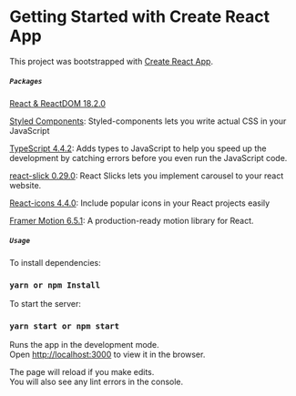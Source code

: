 # Getting Started with Create React App

This project was bootstrapped with [Create React App](https://github.com/facebook/create-react-app).

##### `Packages`

[React & ReactDOM 18.2.0](https://reactjs.org/)<br>

[Styled Components](https://emotion.sh/docs/introduction): Styled-components lets you write actual CSS in your JavaScript<br>

[TypeScript 4.4.2](https://www.typescriptlang.org/): Adds types to JavaScript to help you speed up the development by catching errors before you even run the JavaScript code.<br>

[react-slick 0.29.0](https://mui.com/): React Slicks lets you implement carousel to your react website.
<br>

[React-icons 4.4.0](https://react-icons.github.io/react-icons/): Include popular icons in your React projects easily <br>

[Framer Motion 6.5.1](https://react-icons.github.io/react-icons/): A production-ready motion library for React. <br>

##### `Usage`

To install dependencies:

### `yarn or npm Install`

To start the server:

### `yarn start or npm start`

Runs the app in the development mode.\
Open [http://localhost:3000](http://localhost:3000) to view it in the browser.

The page will reload if you make edits.\
You will also see any lint errors in the console.
